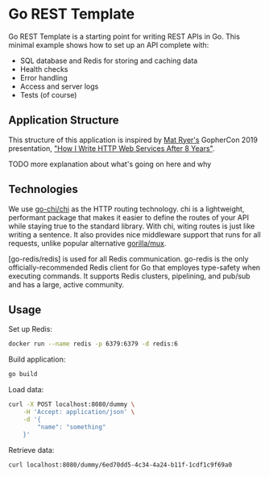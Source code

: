 # Go REST Template
Go REST Template is a starting point for writing REST APIs in Go. This minimal example shows how to set up an API complete with:
- SQL database and Redis for storing and caching data
- Health checks
- Error handling
- Access and server logs
- Tests (of course)

## Application Structure
This structure of this application is inspired by [Mat Ryer's](https://github.com/matryer) GopherCon 2019 presentation,
["How I Write HTTP Web Services After 8 Years"](https://www.youtube.com/watch?v=8TLiGHJTlig&ab_channel=GopherConEurope).

TODO more explanation about what's going on here and why

## Technologies
We use [go-chi/chi](https://github.com/go-chi/chi) as the HTTP routing technology. chi is a lightweight, performant package that makes it
easier to define the routes of your API while staying true to the standard library. With chi, witing routes is just like writing a sentence.
It also provides nice middleware support that runs for all requests, unlike popular alternative
[gorilla/mux](https://github.com/gorilla/mux/issues/416).

[go-redis/redis] is used for all Redis communication. go-redis is the only officially-recommended Redis client for Go that employes
type-safety when executing commands. It supports Redis clusters, pipelining, and pub/sub and has a large, active community.

## Usage
Set up Redis:
```zsh
docker run --name redis -p 6379:6379 -d redis:6
```

Build application:
```zsh
go build
```

Load data:
```zsh
curl -X POST localhost:8080/dummy \
    -H 'Accept: application/json' \
    -d '{
        "name": "something"
    }'
```

Retrieve data:
```zsh
curl localhost:8080/dummy/6ed70dd5-4c34-4a24-b11f-1cdf1c9f69a0
```
